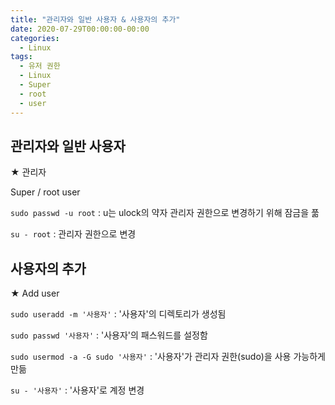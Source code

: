 ```yaml
---
title: "관리자와 일반 사용자 & 사용자의 추가"
date: 2020-07-29T00:00:00-00:00
categories:
  - Linux
tags:
  - 유저 권한
  - Linux
  - Super
  - root
  - user
---
```


## 관리자와 일반 사용자

★ 관리자

Super / root user

`sudo passwd -u root` : u는 ulock의 약자
                        관리자 권한으로 변경하기 위해 잠금을 풂

`su - root` : 관리자 권한으로 변경


## 사용자의 추가

★ Add user

`sudo useradd -m '사용자'` : '사용자'의 디렉토리가 생성됨

`sudo passwd '사용자'` : '사용자'의 패스워드를 설정함

`sudo usermod -a -G sudo '사용자'` : '사용자'가 관리자 권한(sudo)을 사용 가능하게 만듦

`su - '사용자'` : '사용자'로 계정 변경
